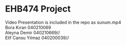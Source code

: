 # EHB474 Project

Video Presentation is included in the repo as sunum.mp4</br>
Bora Kıran 040210069</br>
Aleyna Demir 040210669//</br>
Elif Cansu Yılmaz 040200039//</br>
